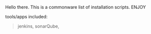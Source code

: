 Hello there.
This is a commonware list of installation scripts. ENJOY

tools/apps included:
 > jenkins,
 > sonarQube,
